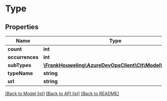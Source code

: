 # Type

## Properties
Name | Type | Description | Notes
------------ | ------------- | ------------- | -------------
**count** | **int** |  | [optional] 
**occurrences** | **int** |  | [optional] 
**subTypes** | [**\FrankHouweling\AzureDevOpsClient\Clt\Model\SubType[]**](SubType.md) |  | [optional] 
**typeName** | **string** |  | [optional] 
**url** | **string** |  | [optional] 

[[Back to Model list]](../README.md#documentation-for-models) [[Back to API list]](../README.md#documentation-for-api-endpoints) [[Back to README]](../README.md)


